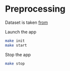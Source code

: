 # Preprocessing

Dataset is taken [from](https://www.kaggle.com/gyani95/380000-lyrics-from-metrolyrics)

Launch the app
```bash
make init
make start
```

Stop the app
```bash
make stop
```
